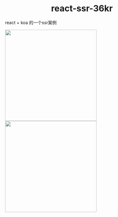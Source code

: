 <h1 align="center">react-ssr-36kr</h1>

react + koa 的一个ssr案例

<img width="300" src="https://user-gold-cdn.xitu.io/2019/3/21/169a0b5d150163b8?w=1242&h=2223&f=png&s=1396755"/>
<img width="300" src="https://user-gold-cdn.xitu.io/2019/3/21/169a0b55106f9f5d?w=1242&h=2208&f=png&s=1234376"/>
